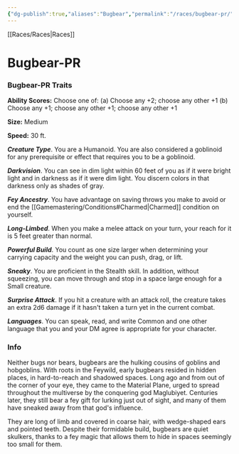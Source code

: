 ```yaml
---
{"dg-publish":true,"aliases":"Bugbear","permalink":"/races/bugbear-pr/","dgHomeLink":false,"dgPassFrontmatter":true}
---
```


[[Races/Races|Races]]
# Bugbear-PR

### Bugbear-PR Traits
**Ability Scores:** Choose one of: (a) Choose any +2; choose any other +1 (b) Choose any +1; choose any other +1; choose any other +1

**Size:** Medium

**Speed:** 30 ft. 

***Creature Type***. You are a Humanoid. You are also considered a goblinoid for any prerequisite or effect that requires you to be a goblinoid.

***Darkvision***. You can see in dim light within 60 feet of you as if it were bright light and in darkness as if it were dim light. You discern colors in that darkness only as shades of gray.

***Fey Ancestry***. You have advantage on saving throws you make to avoid or end the [[Gamemastering/Conditions#Charmed|Charmed]] condition on yourself.

***Long-Limbed***. When you make a melee attack on your turn, your reach for it is 5 feet greater than normal.

***Powerful Build***. You count as one size larger when determining your carrying capacity and the weight you can push, drag, or lift.

***Sneaky***. You are proficient in the Stealth skill. In addition, without squeezing, you can move through and stop in a space large enough for a Small creature.

***Surprise Attack***. If you hit a creature with an attack roll, the creature takes an extra 2d6 damage if it hasn't taken a turn yet in the current combat.

***Languages***. You can speak, read, and write Common and one other language that you and your DM agree is appropriate for your character.

### Info
Neither bugs nor bears, bugbears are the hulking cousins of goblins and hobgoblins. With roots in the Feywild, early bugbears resided in hidden places, in hard-to-reach and shadowed spaces. Long ago and from out of the corner of your eye, they came to the Material Plane, urged to spread throughout the multiverse by the conquering god Maglubiyet. Centuries later, they still bear a fey gift for lurking just out of sight, and many of them have sneaked away from that god's influence.

They are long of limb and covered in coarse hair, with wedge-shaped ears and pointed teeth. Despite their formidable build, bugbears are quiet skulkers, thanks to a fey magic that allows them to hide in spaces seemingly too small for them.
